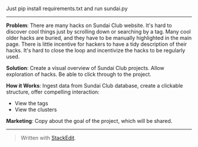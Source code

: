Just pip install requirements.txt and run sundai.py 

---

**Problem**: There are many hacks on Sundai Club website. It's hard to discover cool things just by scrolling down or searching by a tag. Many cool older hacks are buried, and they have to be manually highlighted in the main page. There is little incentive for hackers to have a tidy description of their hacks. It's hard to close the loop and incentivize the hacks to be regularly used.

**Solution**: Create a visual overview of Sundai Club projects. Allow exploration of hacks. Be able to click through to the project.

**How it Works**: Ingest data from Sundai Club database, create a clickable structure, offer compelling interaction:
 - View the tags
 - View the clusters

**Marketing**: Copy about the goal of the project, which will be shared.

---
> Written with [StackEdit](https://stackedit.io/).
<!--stackedit_data:
eyJoaXN0b3J5IjpbMTg4MDU4OTQ2MywtMTg1MjkwNDA4LDE5ND
Y1MzU1NTZdfQ==
-->